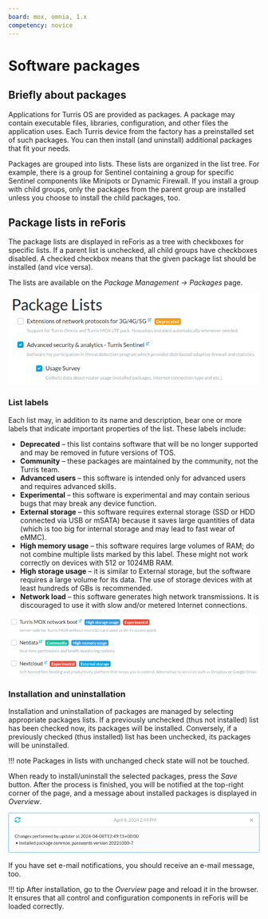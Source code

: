 ```yaml
---
board: mox, omnia, 1.x
competency: novice
---
```

# Software packages

## Briefly about packages

Applications for Turris OS are provided as packages. A package may contain
executable files, libraries, configuration, and other files the application
uses. Each Turris device from the factory has a preinstalled set of such
packages. You can then install (and uninstall) additional packages
that fit your needs.

Packages are grouped into lists. These lists are organized in the list tree.
For example, there is a group for Sentinel containing a group for
specific Sentinel components like Minipots or Dynamic Firewall. If you install
a group with child groups, only the packages from the parent group are
installed unless you choose to install the child packages, too.

## Package lists in reForis

The package lists are displayed in reForis as a tree with checkboxes for
specific lists. If a parent list is unchecked, all child groups have checkboxes
disabled. A checked checkbox means that the given package list should be
installed (and vice versa).

The lists are available on the _Package Management → Packages_ page.

![Package lists](lists.png)

### List labels

Each list may, in addition to its name and description, bear one or more
labels that indicate important properties of the list. These labels include:

  - **Deprecated** – this list contains software that will be no longer
    supported and may be removed in future versions of TOS.
  - **Community** – these packages are maintained by the community, not
    the Turris team.
  - **Advanced users** – this software is intended only for advanced
    users and requires advanced skills.
  - **Experimental** – this software is experimental and may contain serious
    bugs that may break any device function.
  - **External storage** – this software requires external storage (SSD or
    HDD connected via USB or mSATA) because it saves large quantities of
    data (which is too big for internal storage and may lead to fast
    wear of eMMC).
  - **High memory usage** – this software requires large volumes of RAM;
    do not combine multiple lists marked by this label. These might not
    work correctly on devices with 512 or 1024MB RAM.
  - **High storage usage** – it is similar to External storage, but
    the software requires a large volume for its data. The use of storage
    devices with at least hundreds of GBs is recommended.
  - **Network load** – this software generates high network transmissions.
    It is discouraged to use it with slow and/or metered Internet
    connections.

![List labels](labels.png)

### Installation and uninstallation

Installation and uninstallation of packages are managed by
selecting appropriate packages lists. If a previously unchecked (thus not
installed) list has been checked now, its packages will be installed.
Conversely, if a previously checked (thus installed) list has been
unchecked, its packages will be uninstalled.

!!! note
    Packages in lists with unchanged check state will not be touched.

When ready to install/uninstall the selected packages, press the _Save_
button. After the process is finished, you will be notified at the
top-right corner of the page, and a message about installed packages
is displayed in _Overview_.

![Notification: packages installed](installed.png)

If you have set e-mail notifications, you should receive an e-mail
message, too.

!!! tip
    After installation, go to the _Overview_ page and reload it in
    the browser. It ensures that all control and configuration
    components in reForis will be loaded correctly.
